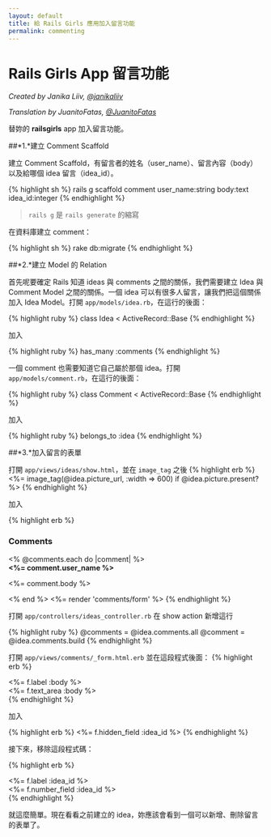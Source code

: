 ```yaml
---
layout: default
title: 給 Rails Girls 應用加入留言功能
permalink: commenting
---
```


# Rails Girls App 留言功能

*Created by Janika Liiv, [@janikaliiv](https://twitter.com/janikaliiv)*

*Translation by JuanitoFatas, [@JuanitoFatas](https://twitter.com/juanitofatas)*

替妳的 **railsgirls** app 加入留言功能。

##*1.*建立 Comment Scaffold

建立 Comment Scaffold，有留言者的姓名（user_name）、留言內容（body）以及給哪個 idea 留言（idea_id）。

{% highlight sh %}
rails g scaffold comment user_name:string body:text idea_id:integer
{% endhighlight %}

> `rails g` 是 `rails generate` 的縮寫

在資料庫建立 comment：

{% highlight sh %}
rake db:migrate
{% endhighlight %}

##*2.*建立 Model 的 Relation

首先呢要確定 Rails 知道 ideas 與 comments 之間的關係，我們需要建立 Idea 與 Comment Model 之間的關係。一個 idea 可以有很多人留言，讓我們把這個關係加入 Idea Model。打開 `app/models/idea.rb`，在這行的後面：

{% highlight ruby %}
class Idea < ActiveRecord::Base
{% endhighlight %}

加入

{% highlight ruby %}
has_many :comments
{% endhighlight %}

一個 comment 也需要知道它自己屬於那個 idea。打開 `app/models/comment.rb`，在這行的後面：

{% highlight ruby %}
class Comment < ActiveRecord::Base
{% endhighlight %}

加入

{% highlight ruby %}
belongs_to :idea
{% endhighlight %}

##*3.*加入留言的表單

打開 `app/views/ideas/show.html`，並在 `image_tag` 之後
{% highlight erb %}
<%= image_tag(@idea.picture_url, :width => 600) if @idea.picture.present? %>
{% endhighlight %}

加入

{% highlight erb %}
<h3>Comments</h3>
<% @comments.each do |comment| %>
  <div>
    <strong><%= comment.user_name %></strong>
    <br />
    <p><%= comment.body %></p>
  </div>
<% end %>
<%= render 'comments/form' %>
{% endhighlight %}

打開 `app/controllers/ideas_controller.rb` 在 show action 新增這行

{% highlight ruby %}
@comments = @idea.comments.all
@comment = @idea.comments.build
{% endhighlight %}

打開 `app/views/comments/_form.html.erb` 並在這段程式後面：
{% highlight erb %}
  <div class="field">
    <%= f.label :body %><br />
    <%= f.text_area :body %>
  </div>
{% endhighlight %}

加入

{% highlight erb %}
<%= f.hidden_field :idea_id %>
{% endhighlight %}

接下來，移除這段程式碼：

{% highlight erb %}
<div class="field">
  <%= f.label :idea_id %><br>
  <%= f.number_field :idea_id %>
</div>
{% endhighlight %}

就這麼簡單。現在看看之前建立的 idea，妳應該會看到一個可以新增、刪除留言的表單了。
